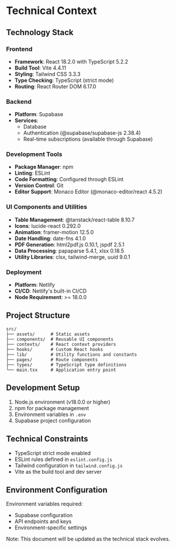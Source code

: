 # Technical Context

## Technology Stack

### Frontend
- **Framework**: React 18.2.0 with TypeScript 5.2.2
- **Build Tool**: Vite 4.4.11
- **Styling**: Tailwind CSS 3.3.3
- **Type Checking**: TypeScript (strict mode)
- **Routing**: React Router DOM 6.17.0

### Backend
- **Platform**: Supabase
- **Services**:
  - Database
  - Authentication (@supabase/supabase-js 2.38.4)
  - Real-time subscriptions (available through Supabase)

### Development Tools
- **Package Manager**: npm
- **Linting**: ESLint
- **Code Formatting**: Configured through ESLint
- **Version Control**: Git
- **Editor Support**: Monaco Editor (@monaco-editor/react 4.5.2)

### UI Components and Utilities
- **Table Management**: @tanstack/react-table 8.10.7
- **Icons**: lucide-react 0.292.0
- **Animation**: framer-motion 12.5.0
- **Date Handling**: date-fns 4.1.0
- **PDF Generation**: html2pdf.js 0.10.1, jspdf 2.5.1
- **Data Processing**: papaparse 5.4.1, xlsx 0.18.5
- **Utility Libraries**: clsx, tailwind-merge, uuid 9.0.1

### Deployment
- **Platform**: Netlify
- **CI/CD**: Netlify's built-in CI/CD
- **Node Requirement**: >= 18.0.0

## Project Structure
```
src/
├── assets/      # Static assets
├── components/  # Reusable UI components
├── contexts/    # React context providers
├── hooks/       # Custom React hooks
├── lib/         # Utility functions and constants
├── pages/       # Route components
├── types/       # TypeScript type definitions
└── main.tsx     # Application entry point
```

## Development Setup
1. Node.js environment (v18.0.0 or higher)
2. npm for package management
3. Environment variables in `.env`
4. Supabase project configuration

## Technical Constraints
- TypeScript strict mode enabled
- ESLint rules defined in `eslint.config.js`
- Tailwind configuration in `tailwind.config.js`
- Vite as the build tool and dev server

## Environment Configuration
Environment variables required:
- Supabase configuration
- API endpoints and keys
- Environment-specific settings

Note: This document will be updated as the technical stack evolves. 